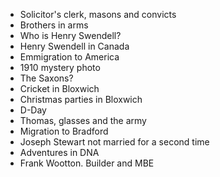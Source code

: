 * Solicitor's clerk, masons and convicts
* Brothers in arms
* Who is Henry Swendell?
* Henry Swendell in Canada
* Emmigration to America
* 1910 mystery photo
* The Saxons?
* Cricket in Bloxwich
* Christmas parties in Bloxwich
* D-Day
* Thomas, glasses and the army
* Migration to Bradford
* Joseph Stewart not married for a second time
* Adventures in DNA
* Frank Wootton. Builder and MBE

